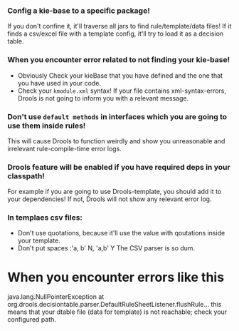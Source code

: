 
### Config a kie-base to a specific package!
If you don't confine it, it'll traverse all jars to find rule/template/data files!
If it finds a csv/excel file with a template config, it'll try to load it as a decision table.

### When you encounter error related to not finding your kie-base!
- Obviously Check your kieBase that you have defined and the one that you have used in your code.
- Check your `kmodule.xml` syntax! If your file contains xml-syntax-errors, Drools is not going to
inform you with a relevant message.

### Don't use `default methods` in interfaces which you are going to use them inside rules!
This will cause Drools to function weirdly and show you unreasonable and irrelevant rule-compile-time error logs.

### Drools feature will be enabled if you have required deps in your classpath! 
For example if you are going to use Drools-template, you should add it to your dependencies! If not, Drools will not
show any relevant error log.

### In templaes csv files:
- Don't use quotations, because it'll use the value with qoutations inside your template.
- Don't put spaces :'a, b' N, 'a,b' Y
The CSV parser is so dum.

# When you encounter errors like this
java.lang.NullPointerException
	at org.drools.decisiontable.parser.DefaultRuleSheetListener.flushRule...
this means that your dtable file (data for template) is not reachable; check your configured path.
